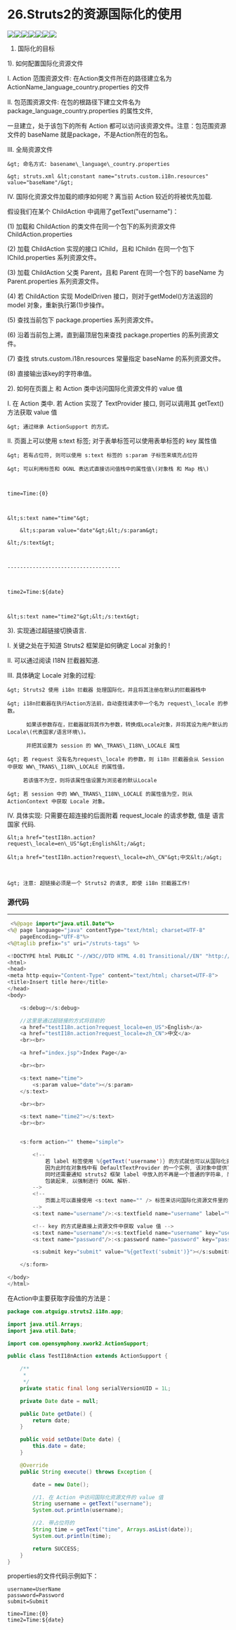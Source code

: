 # 26.Struts2的资源国际化的使用

![](/assets/26-1.png)![](/assets/27-2.png)![](/assets/26-3.png)![](/assets/26-4.png)![](/assets/26-5.png)![](/assets/26-6.png)![](/assets/26-7.png)

1. 国际化的目标

1\). 如何配置国际化资源文件

I.   Action 范围资源文件: 在Action类文件所在的路径建立名为 ActionName\_language\_country.properties 的文件

II.  包范围资源文件: 在包的根路径下建立文件名为 package\_language\_country.properties 的属性文件,

一旦建立，处于该包下的所有 Action 都可以访问该资源文件。注意：包范围资源文件的 baseName 就是package，不是Action所在的包名。

III. 全局资源文件

```
&gt; 命名方式: basename\_language\_country.properties

&gt; struts.xml &lt;constant name="struts.custom.i18n.resources" value="baseName"/&gt;
```

IV.  国际化资源文件加载的顺序如何呢 ? 离当前 Action 较近的将被优先加载.

假设我们在某个 ChildAction 中调用了getText\("username"\)：

\(1\) 加载和 ChildAction 的类文件在同一个包下的系列资源文件 ChildAction.properties

\(2\) 加载  ChildAction 实现的接口 IChild，且和 IChildn 在同一个包下 IChild.properties 系列资源文件。

\(3\) 加载 ChildAction 父类 Parent，且和 Parent 在同一个包下的 baseName 为 Parent.properties 系列资源文件。

\(4\) 若 ChildAction 实现 ModelDriven 接口，则对于getModel\(\)方法返回的model 对象，重新执行第\(1\)步操作。

\(5\) 查找当前包下 package.properties 系列资源文件。

\(6\) 沿着当前包上溯，直到最顶层包来查找 package.properties 的系列资源文件。

\(7\) 查找 struts.custom.i18n.resources 常量指定 baseName 的系列资源文件。

\(8\) 直接输出该key的字符串值。

2\). 如何在页面上 和 Action 类中访问国际化资源文件的  value 值

I. 在 Action 类中. 若 Action 实现了 TextProvider 接口, 则可以调用其 getText\(\) 方法获取 value 值

```
&gt; 通过继承 ActionSupport 的方式。
```

II. 页面上可以使用 s:text 标签; 对于表单标签可以使用表单标签的 key 属性值

```
&gt; 若有占位符, 则可以使用 s:text 标签的 s:param 子标签来填充占位符

&gt; 可以利用标签和 OGNL 表达式直接访问值栈中的属性值\(对象栈 和 Map 栈\)



time=Time:{0}



&lt;s:text name="time"&gt;

    &lt;s:param value="date"&gt;&lt;/s:param&gt;

&lt;/s:text&gt;



------------------------------------



time2=Time:${date}



&lt;s:text name="time2"&gt;&lt;/s:text&gt;
```

3\). 实现通过超链接切换语言.

I.  关键之处在于知道 Struts2 框架是如何确定 Local 对象的 !

II. 可以通过阅读 I18N 拦截器知道.

III. 具体确定 Locale 对象的过程:

```
&gt; Struts2 使用 i18n 拦截器 处理国际化，并且将其注册在默认的拦截器栈中

&gt; i18n拦截器在执行Action方法前，自动查找请求中一个名为 request\_locale 的参数。

      如果该参数存在，拦截器就将其作为参数，转换成Locale对象，并将其设为用户默认的Locale\(代表国家/语言环境\)。

      并把其设置为 session 的 WW\_TRANS\_I18N\_LOCALE 属性

&gt; 若 request 没有名为request\_locale 的参数，则 i18n 拦截器会从 Session 中获取 WW\_TRANS\_I18N\_LOCALE 的属性值，

     若该值不为空，则将该属性值设置为浏览者的默认Locale 

&gt; 若 session 中的 WW\_TRANS\_I18N\_LOCALE 的属性值为空，则从 ActionContext 中获取 Locale 对象。
```

IV.  具体实现: 只需要在超连接的后面附着  request\_locale 的请求参数, 值是 语言国家 代码.

```
&lt;a href="testI18n.action?request\_locale=en\_US"&gt;English&lt;/a&gt;

&lt;a href="testI18n.action?request\_locale=zh\_CN"&gt;中文&lt;/a&gt;



&gt; 注意: 超链接必须是一个 Struts2 的请求, 即使 i18n 拦截器工作!
```

### 

### 源代码

---

```java
 <%@page import="java.util.Date"%>
<%@ page language="java" contentType="text/html; charset=UTF-8"
    pageEncoding="UTF-8"%>
<%@taglib prefix="s" uri="/struts-tags" %>

<!DOCTYPE html PUBLIC "-//W3C//DTD HTML 4.01 Transitional//EN" "http://www.w3.org/TR/html4/loose.dtd">
<html>
<head>
<meta http-equiv="Content-Type" content="text/html; charset=UTF-8">
<title>Insert title here</title>
</head>
<body>

    <s:debug></s:debug>

    //这里是通过超链接的方式将目前的
    <a href="testI18n.action?request_locale=en_US">English</a>
    <a href="testI18n.action?request_locale=zh_CN">中文</a>
    <br><br>

    <a href="index.jsp">Index Page</a>

    <br><br>

    <s:text name="time">
        <s:param value="date"></s:param>
    </s:text>

    <br><br>

    <s:text name="time2"></s:text>
    <br><br>


    <s:form action="" theme="simple">

        <!-- 
            若 label 标签使用 %{getText('username')} 的方式就也可以从国际化资源文件中获取 value 值了 
            因为此时在对象栈中有 DefaultTextProvider 的一个实例, 该对象中提供了访问国际化资源文件的 getText() 方法
            同时还需要通知 struts2 框架 label 中放入的不再是一个普通的字符串, 而是一个 OGNL 表达式. 所以使用 %{} 把 getText()
            包装起来, 以强制进行 OGNL 解析. 
        -->
        <!--  
            页面上可以直接使用 <s:text name="" /> 标签来访问国际化资源文件里的 value 值. 
        -->
        <s:text name="username"/>:<s:textfield name="username" label="%{getText('username')}"></s:textfield>

        <!-- key 的方式是直接上资源文件中获取 value 值 -->
        <s:text name="username"/>:<s:textfield name="username" key="username"></s:textfield>
        <s:text name="password"/>:<s:password name="password" key="password"></s:password>

        <s:submit key="submit" value="%{getText('submit')}"></s:submit>

    </s:form>

</body>
</html>
```

在Action中主要获取字段值的方法是：

```java
package com.atguigu.struts2.i18n.app;

import java.util.Arrays;
import java.util.Date;

import com.opensymphony.xwork2.ActionSupport;

public class TestI18nAction extends ActionSupport {

    /**
     * 
     */
    private static final long serialVersionUID = 1L;

    private Date date = null;

    public Date getDate() {
        return date;
    }

    public void setDate(Date date) {
        this.date = date;
    }

    @Override
    public String execute() throws Exception {

        date = new Date();

        //1. 在 Action 中访问国际化资源文件的 value 值
        String username = getText("username");
        System.out.println(username);

        //2. 带占位符的
        String time = getText("time", Arrays.asList(date));
        System.out.println(time);

        return SUCCESS;
    }
}
```

properties的文件代码示例如下：

```
username=UserName
passwword=Password
submit=Submit

time=Time:{0}
time2=Time:${date}
```




